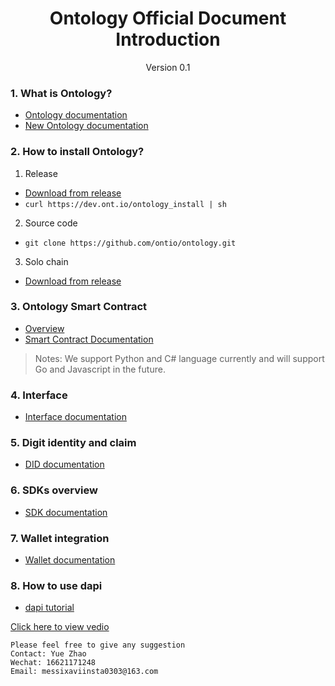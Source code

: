 <h1 align="center">Ontology Official Document Introduction</h1>
<p align="center" class="version">Version 0.1</p>

### 1. What is Ontology? 
- [Ontology documentation](https://ontio.github.io/documentation/)
- [New Ontology documentation](https://dev-docs.ont.io/)

### 2. How to install Ontology? 
1. Release
- [Download from release](https://github.com/ontio/ontology/releases) 
- ```curl https://dev.ont.io/ontology_install | sh```
2. Source code
- ```git clone https://github.com/ontio/ontology.git```
3. Solo chain
- [Download from release](https://github.com/ontio/ontology/releases)

### 3. Ontology Smart Contract
- [Overview](https://ontio.github.io/documentation/)
-  [Smart Contract Documentation](https://ontio.github.io/documentation/Introduction_of_Ontology_Smart_Contract_en.html)

> Notes: We support Python and C# language currently and will support Go and Javascript in the future.

### 4. Interface 
- [Interface documentation](https://ontio.github.io/documentation/rpc_api_en.html)

### 5. Digit identity and claim
- [DID documentation](https://ontio.github.io/documentation/ontology_DID_en.html)

### 6. SDKs overview
- [SDK documentation](https://ontio.github.io/documentation/ontology_overview_sdks_en.html)

### 7. Wallet integration
- [Wallet documentation](https://ontio.github.io/documentation/ontology_wallet_dev_overview_en.html)

### 8. How to use dapi 
- [dapi tutorial](https://ontio.github.io/documentation/ontology_dapp_dev_tutorial_en.html)


[Click here to view vedio](https://v.qq.com/txp/iframe/player.html?vid=u0784b610k9)

```
Please feel free to give any suggestion
Contact: Yue Zhao 
Wechat: 16621171248
Email: messixaviinsta0303@163.com
```
